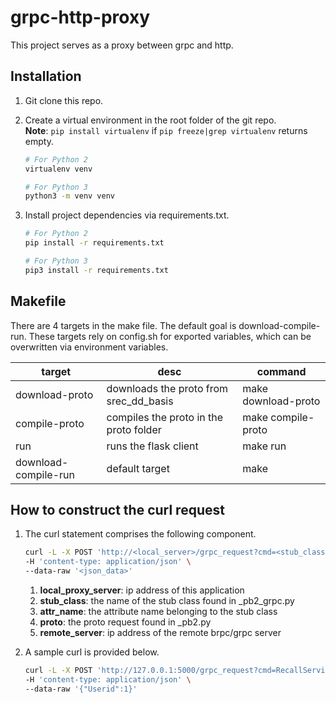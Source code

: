 # grpc-http-proxy
This project serves as a proxy between grpc and http. 

## Installation
1. Git clone this repo.

2. Create a virtual environment in the root folder of the git repo.<br/>
**Note**: ```pip install virtualenv``` if ```pip freeze|grep virtualenv``` returns empty.
    ```sh
    # For Python 2
    virtualenv venv
   
    # For Python 3
    python3 -m venv venv
    ```
   
3. Install project dependencies via requirements.txt.
    ```sh
    # For Python 2
    pip install -r requirements.txt
   
    # For Python 3
    pip3 install -r requirements.txt
    ```
## Makefile
There are 4 targets in the make file. The default goal is download-compile-run.
These targets rely on config.sh for exported variables, which can be overwritten via environment variables.

| target               | desc                                   | command             |
|----------------------|----------------------------------------|---------------------|
| download-proto       | downloads the proto from srec_dd_basis | make download-proto |
| compile-proto        | compiles the proto in the proto folder | make compile-proto  |
| run                  | runs the flask client                  | make run            |
 | download-compile-run | default target                         | make                |

   
## How to construct the curl request
1. The curl statement comprises the following component.
   ``` sh
   curl -L -X POST 'http://<local_server>/grpc_request?cmd=<stub_class>.<attr_name>&proto=<request_proto>&server=<remote_server>' \
   -H 'content-type: application/json' \
   --data-raw '<json_data>'
   ```
   1. **local_proxy_server**: ip address of this application
   2. **stub_class**: the name of the stub class found in _pb2_grpc.py
   3. **attr_name**: the attribute name belonging to the stub class
   4. **proto**: the proto request found in _pb2.py
   5. **remote_server**: ip address of the remote brpc/grpc server

2. A sample curl is provided below.
   ``` sh
   curl -L -X POST 'http://127.0.0.1:5000/grpc_request?cmd=RecallServiceStub.MBPGetRecallItems&proto=RcmdReq&server=10.168.131.216:37741' \
   -H 'content-type: application/json' \
   --data-raw '{"Userid":1}'
   ```
